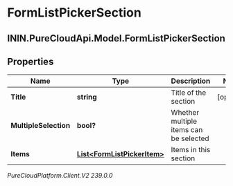 # FormListPickerSection

## ININ.PureCloudApi.Model.FormListPickerSection

## Properties

|Name | Type | Description | Notes|
|------------ | ------------- | ------------- | -------------|
| **Title** | **string** | Title of the section | [optional] |
| **MultipleSelection** | **bool?** | Whether multiple items can be selected | |
| **Items** | [**List&lt;FormListPickerItem&gt;**](FormListPickerItem) | Items in this section | |



_PureCloudPlatform.Client.V2 239.0.0_
